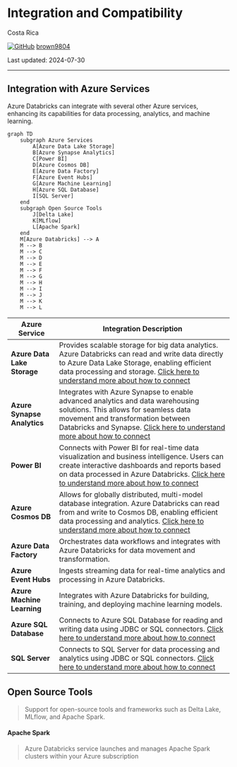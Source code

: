 # Integration and Compatibility

Costa Rica

[![GitHub](https://img.shields.io/badge/--181717?logo=github&logoColor=ffffff)](https://github.com/)
[brown9804](https://github.com/brown9804)

Last updated: 2024-07-30

----------

## Integration with Azure Services

Azure Databricks can integrate with several other Azure services, enhancing its capabilities for data processing, analytics, and machine learning.

```mermaid
graph TD
    subgraph Azure Services
        A[Azure Data Lake Storage]
        B[Azure Synapse Analytics]
        C[Power BI]
        D[Azure Cosmos DB]
        E[Azure Data Factory]
        F[Azure Event Hubs]
        G[Azure Machine Learning]
        H[Azure SQL Database]
        I[SQL Server]
    end
    subgraph Open Source Tools
        J[Delta Lake]
        K[MLflow]
        L[Apache Spark]
    end
    M[Azure Databricks] --> A
    M --> B
    M --> C
    M --> D
    M --> E
    M --> F
    M --> G
    M --> H
    M --> I
    M --> J
    M --> K
    M --> L
```

| **Azure Service**              | **Integration Description**                                                                 |
|--------------------------------|--------------------------------------------------------------------------------------------|
| **Azure Data Lake Storage**    | Provides scalable storage for big data analytics. Azure Databricks can read and write data directly to Azure Data Lake Storage, enabling efficient data processing and storage. [Click here to understand more about how to connect](/0_Azure/1_AzureData/2_Databricks/0_Connections/0_ADLS)|
| **Azure Synapse Analytics**    | Integrates with Azure Synapse to enable advanced analytics and data warehousing solutions. This allows for seamless data movement and transformation between Databricks and Synapse. [Click here to understand more about how to connect](/0_Azure/1_AzureData/2_Databricks/0_Connections/1_Synapse)|
| **Power BI**                   | Connects with Power BI for real-time data visualization and business intelligence. Users can create interactive dashboards and reports based on data processed in Azure Databricks. [Click here to understand more about how to connect](/0_Azure/1_AzureData/2_Databricks/0_Connections/2_PowerBI) |
| **Azure Cosmos DB**        | Allows for globally distributed, multi-model database integration. Azure Databricks can read from and write to Cosmos DB, enabling efficient data processing and analytics. [Click here to understand more about how to connect](/0_Azure/1_AzureData/2_Databricks/0_Connections/3_CosmosDB)|
| **Azure Data Factory**         | Orchestrates data workflows and integrates with Azure Databricks for data movement and transformation. |
| **Azure Event Hubs**           | Ingests streaming data for real-time analytics and processing in Azure Databricks. |
| **Azure Machine Learning**     | Integrates with Azure Databricks for building, training, and deploying machine learning models. |
| **Azure SQL Database**    | Connects to Azure SQL Database for reading and writing data using JDBC or SQL connectors. [Click here to understand more about how to connect](/0_Azure/1_AzureData/2_Databricks/0_Connections/7_SQL-DBs)    |
| **SQL Server**               | Connects to SQL Server for data processing and analytics using JDBC or SQL connectors. [Click here to understand more about how to connect](/0_Azure/1_AzureData/2_Databricks/0_Connections/7_SQL-DBs)    |


## Open Source Tools 

> Support for open-source tools and frameworks such as Delta Lake, MLflow, and Apache Spark.

#### Apache Spark

> Azure Databricks service launches and manages Apache Spark clusters within your Azure subscription
